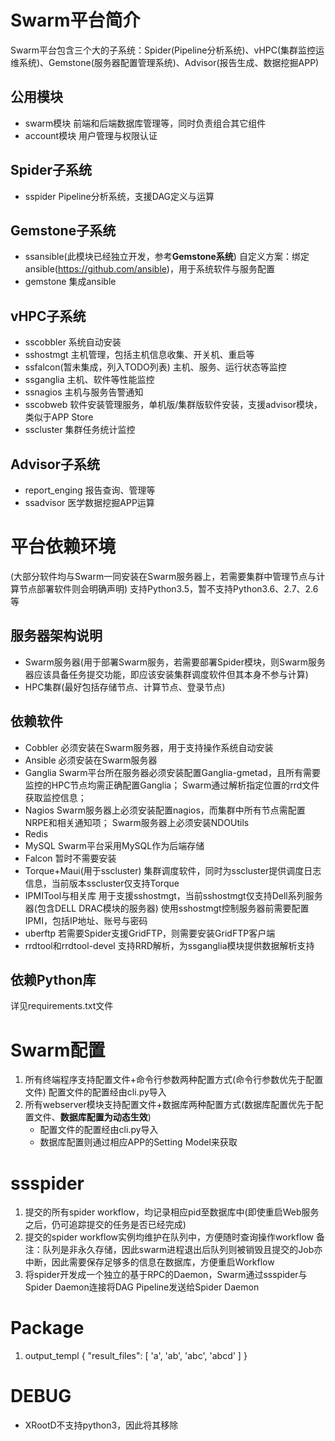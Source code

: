 # Swarm平台简介
Swarm平台包含三个大的子系统：Spider(Pipeline分析系统)、vHPC(集群监控运维系统)、Gemstone(服务器配置管理系统)、Advisor(报告生成、数据挖掘APP)
## 公用模块
- swarm模块
    前端和后端数据库管理等，同时负责组合其它组件
- account模块
    用户管理与权限认证

## Spider子系统
- sspider
    Pipeline分析系统，支援DAG定义与运算

## Gemstone子系统
- ssansible(此模块已经独立开发，参考**Gemstone系统**)
    自定义方案：绑定ansible(https://github.com/ansible)，用于系统软件与服务配置
- gemstone
    集成ansible

## vHPC子系统
- sscobbler
    系统自动安装
- sshostmgt
    主机管理，包括主机信息收集、开关机、重启等
- ssfalcon(暂未集成，列入TODO列表)
    主机、服务、运行状态等监控
- ssganglia
    主机、软件等性能监控
- ssnagios
    主机与服务告警通知
- sscobweb
    软件安装管理服务，单机版/集群版软件安装，支援advisor模块，类似于APP Store
- sscluster
    集群任务统计监控

## Advisor子系统
- report_enging
    报告查询、管理等
- ssadvisor
    医学数据挖掘APP运算


# 平台依赖环境
(大部分软件均与Swarm一同安装在Swarm服务器上，若需要集群中管理节点与计算节点部署软件则会明确声明)
支持Python3.5，暂不支持Python3.6、2.7、2.6等
## 服务器架构说明
- Swarm服务器(用于部署Swarm服务，若需要部署Spider模块，则Swarm服务器应该具备任务提交功能，即应该安装集群调度软件但其本身不参与计算)
- HPC集群(最好包括存储节点、计算节点、登录节点)

## 依赖软件
- Cobbler
    必须安装在Swarm服务器，用于支持操作系统自动安装
- Ansible
    必须安装在Swarm服务器
- Ganglia
    Swarm平台所在服务器必须安装配置Ganglia-gmetad，且所有需要监控的HPC节点均需正确配置Ganglia；
    Swarm通过解析指定位置的rrd文件获取监控信息；
- Nagios
    Swarm服务器上必须安装配置nagios，而集群中所有节点需配置NRPE和相关通知项；
    Swarm服务器上必须安装NDOUtils
- Redis
- MySQL
    Swarm平台采用MySQL作为后端存储
- Falcon
    暂时不需要安装
- Torque+Maui(用于sscluster)
    集群调度软件，同时为sscluster提供调度日志信息，当前版本sscluster仅支持Torque
- IPMITool与相关库
    用于支援sshostmgt，当前sshostmgt仅支持Dell系列服务器(包含DELL DRAC模块的服务器)
    使用sshostmgt控制服务器前需要配置IPMI，包括IP地址、账号与密码
- uberftp
    若需要Spider支援GridFTP，则需要安装GridFTP客户端
- rrdtool和rrdtool-devel
    支持RRD解析，为ssganglia模块提供数据解析支持

## 依赖Python库
详见requirements.txt文件


# Swarm配置
1. 所有终端程序支持配置文件+命令行参数两种配置方式(命令行参数优先于配置文件)
    配置文件的配置经由cli.py<from configuration import conf as settings>导入
2. 所有webserver模块支持配置文件+数据库两种配置方式(数据库配置优先于配置文件、**数据库配置为动态生效**)
    - 配置文件的配置经由cli.py<from configuration import conf as settings>导入
    - 数据库配置则通过相应APP的Setting Model来获取


# ssspider
1. 提交的所有spider workflow，均记录相应pid至数据库中(即使重启Web服务之后，仍可追踪提交的任务是否已经完成)
2. 提交的spider workflow实例均维护在队列中，方便随时查询操作workflow
备注：队列是非永久存储，因此swarm进程退出后队列则被销毁且提交的Job亦中断，因此需要保存足够多的信息在数据库，方便重启Workflow
3. 将spider开发成一个独立的基于RPC的Daemon，Swarm通过ssspider与Spider Daemon连接将DAG Pipeline发送给Spider Daemon


# Package
1. output_templ
{
    "result_files": [
        'a',
        'ab',
        'abc',
        'abcd'
    ]
}

# DEBUG
- XRootD不支持python3，因此将其移除
